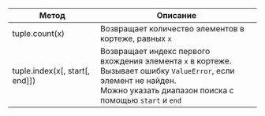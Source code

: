 | Метод                          | Описание                                                                                                                                                                        |
|--------------------------------|---------------------------------------------------------------------------------------------------------------------------------------------------------------------------------|
| tuple.count(x)                 | Возвращает количество элементов в кортеже, равных `x`                                                                                                                           |
| tuple.index(x[, start[, end]]) | Возвращает индекс первого вхождения элемента `x` в кортеже.<br>Вызывает ошибку `ValueError`, если элемент не найден.<br>Можно указать диапазон поиска с помощью `start` и `end` |
